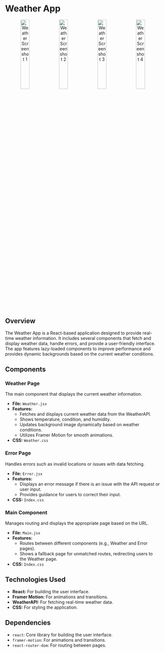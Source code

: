 # Weather App

<p align="center">
  <img src="https://github.com/user-attachments/assets/938cc5ef-ecb0-44e6-b506-e11b96e9eb67" alt="Weather Screenshot 1" width="24%" />
  <img src="https://github.com/user-attachments/assets/2d7679f3-98f2-4416-a72e-bd70def3025c" alt="Weather Screenshot 2" width="24%" />
  <img src="https://github.com/user-attachments/assets/b17068b7-e1f2-443a-a562-bc29c6231b0a" alt="Weather Screenshot 3" width="24%" />
  <img src="https://github.com/user-attachments/assets/7f8e4eb7-e2b7-42c3-bc09-1841157cecf5" alt="Weather Screenshot 4" width="24%" />
</p>

## Overview

The Weather App is a React-based application designed to provide real-time weather information. It includes several components that fetch and display weather data, handle errors, and provide a user-friendly interface. The app features lazy-loaded components to improve performance and provides dynamic backgrounds based on the current weather conditions.

## Components

### Weather Page

The main component that displays the current weather information.

- **File:** `Weather.jsx`
- **Features:**
  - Fetches and displays current weather data from the WeatherAPI.
  - Shows temperature, condition, and humidity.
  - Updates background image dynamically based on weather conditions.
  - Utilizes Framer Motion for smooth animations.
- **CSS:** `Weather.css`

### Error Page

Handles errors such as invalid locations or issues with data fetching.

- **File:** `Error.jsx`
- **Features:**
  - Displays an error message if there is an issue with the API request or user input.
  - Provides guidance for users to correct their input.
- **CSS:** `Index.css`

### Main Component

Manages routing and displays the appropriate page based on the URL.

- **File:** `Main.jsx`
- **Features:**
  - Routes between different components (e.g., Weather and Error pages).
  - Shows a fallback page for unmatched routes, redirecting users to the Weather page.
- **CSS:** `Index.css`

## Technologies Used

- **React:** For building the user interface.
- **Framer Motion:** For animations and transitions.
- **WeatherAPI:** For fetching real-time weather data.
- **CSS:** For styling the application.

## Dependencies

- `react`: Core library for building the user interface.
- `framer-motion`: For animations and transitions.
- `react-router-dom`: For routing between pages.
